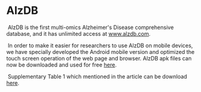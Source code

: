 # AlzDB
​		AlzDB is the first multi-omics Alzheimer's Disease comprehensive database, and it has unlimited access at www.alzdb.com.

​		In order to make it easier for researchers to use AlzDB on mobile devices, we have specially developed the Android mobile version and optimized the touch screen operation of the web page and browser. AlzDB apk files can now be downloaded and used for free [here](https://github.com/huhansan666666/AlzDB/blob/master/AlzDB.apk).

​		Supplementary Table 1 which mentioned in the article can be download [here](https://github.com/huhansan666666/AlzDB/blob/master/Supplementary%20Table1.xlsx).

